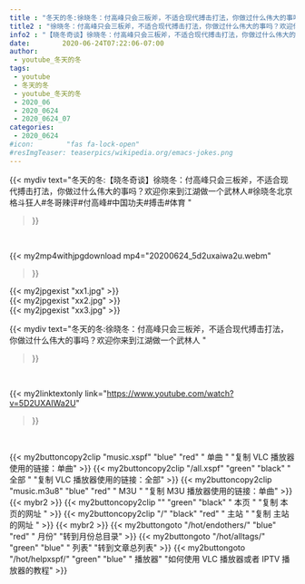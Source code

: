 ```yaml
---
title : "冬天的冬:徐晓冬：付高峰只会三板斧，不适合现代搏击打法，你做过什么伟大的事吗？欢迎你来到江湖做一个武林人 "
title2 : "徐晓冬：付高峰只会三板斧，不适合现代搏击打法，你做过什么伟大的事吗？欢迎你来到江湖做一个武林人 "
info2 : "【晓冬奇谈】徐晓冬：付高峰只会三板斧，不适合现代搏击打法，你做过什么伟大的事吗？欢迎你来到江湖做一个武林人#徐晓冬北京格斗狂人#冬哥辣评#付高峰#中国功夫#搏击#体育 "
date:        2020-06-24T07:22:06-07:00
author:
 - youtube_冬天的冬
tags:
 - youtube
 - 冬天的冬
 - youtube_冬天的冬
 - 2020_06
 - 2020_0624
 - 2020_0624_07
categories:
 - 2020_0624
#icon:        "fas fa-lock-open"
#resImgTeaser: teaserpics/wikipedia.org/emacs-jokes.png
---
```


{{< mydiv text="冬天的冬:【晓冬奇谈】徐晓冬：付高峰只会三板斧，不适合现代搏击打法，你做过什么伟大的事吗？欢迎你来到江湖做一个武林人#徐晓冬北京格斗狂人#冬哥辣评#付高峰#中国功夫#搏击#体育 "
>}}
<br>


{{< my2mp4withjpgdownload mp4="20200624_5d2uxaiwa2u.webm"
>}}

{{< my2jpgexist "xx1.jpg" >}}<br>
{{< my2jpgexist "xx2.jpg" >}}<br>
{{< my2jpgexist "xx3.jpg" >}}<br>



{{< mydiv text="冬天的冬:徐晓冬：付高峰只会三板斧，不适合现代搏击打法，你做过什么伟大的事吗？欢迎你来到江湖做一个武林人 "
>}}
<br>

{{< my2linktextonly link="https://www.youtube.com/watch?v=5D2UXAIWa2U"
>}}


<br>

{{< my2buttoncopy2clip "music.xspf"        "blue"   "red"    " 单曲 "  "复制 VLC 播放器使用的链接：单曲" >}} {{< my2buttoncopy2clip "/all.xspf"         "green"  "black"  " 全部 "  "复制 VLC 播放器使用的链接：全部" >}} {{< my2buttoncopy2clip "music.m3u8"        "blue"   "red"    " M3U  "    "复制 M3U 播放器使用的链接：单曲" >}} {{< mybr2 >}} {{< my2buttoncopy2clip ""                  "green"  "black"  " 本页 "    "复制 本页的网址 " >}} {{< my2buttoncopy2clip "/"                 "black"  "red"    " 主站 "    "复制 主站的网址 " >}} {{< mybr2 >}} {{< my2buttongoto      "/hot/endothers/"   "blue"   "red"    " 月份"   "转到月份总目录" >}} {{< my2buttongoto      "/hot/alltags/"     "green"  "blue"   " 列表"   "转到文章总列表" >}} {{< my2buttongoto      "/hot/helpxspf/"    "green"  "blue"   " 播放器" "如何使用 VLC 播放器或者 IPTV 播放器的教程" >}} 
